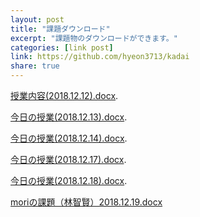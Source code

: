 ```yaml
---
layout: post
title: "課題ダウンロード"
excerpt: "課題物のダウンロードができます。"
categories: [link post]
link: https://github.com/hyeon3713/kadai
share: true
---
```



 [授業内容(2018.12.12).docx](https://github.com/hyeon3713/kadai/raw/master/%E6%8E%88%E6%A5%AD%E5%86%85%E5%AE%B9(2018.12.12).docx).
 
 [今日の授業(2018.12.13).docx](https://github.com/hyeon3713/kadai/raw/master/%E4%BB%8A%E6%97%A5%E3%81%AE%E6%8E%88%E6%A5%AD(2018.12.13).docx).
 
 [今日の授業(2018.12.14).docx](https://github.com/hyeon3713/kadai/raw/master/%E4%BB%8A%E6%97%A5%E3%81%AE%E6%8E%88%E6%A5%AD(2018.12.14).docx).
 
 [今日の授業(2018.12.17).docx](https://github.com/hyeon3713/kadai/raw/master/%E4%BB%8A%E6%97%A5%E3%81%AE%E6%8E%88%E6%A5%AD(2018.12.17).docx).
 
 [今日の授業(2018.12.18).docx](https://github.com/hyeon3713/kadai/raw/master/%E4%BB%8A%E6%97%A5%E3%81%AE%E6%8E%88%E6%A5%AD(2018.12.18).docx).
 
 [moriの課題（林智賢）2018.12.19.docx](https://github.com/hyeon3713/kadai/raw/master/mori%E3%81%AE%E8%AA%B2%E9%A1%8C%EF%BC%88%EF%A7%B4%E6%99%BA%E8%B3%A2%EF%BC%892018.12.19.docx)
 
